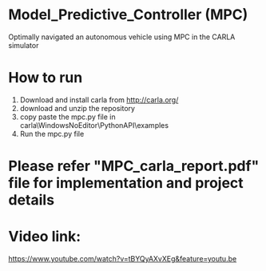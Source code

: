 # Model_Predictive_Controller (MPC)
Optimally navigated an autonomous vehicle using MPC in the CARLA simulator

# How to run
1. Download and install carla from http://carla.org/
2. download and unzip the repository
3. copy paste the mpc.py file in carla\WindowsNoEditor\PythonAPI\examples
4. Run the mpc.py file

# Please refer "MPC_carla_report.pdf" file for implementation and project details

# Video link:
https://www.youtube.com/watch?v=tBYQyAXvXEg&feature=youtu.be
